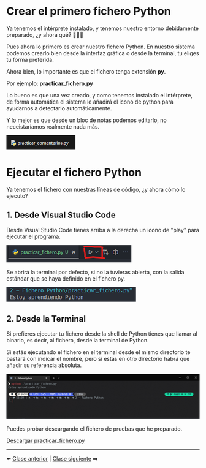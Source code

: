 # Crear el primero fichero Python

Ya tenemos el intérprete instalado, y tenemos nuestro entorno debidamente preparado, ¿y ahora qué? 🤷🏻‍♂️

Pues ahora lo primero es crear nuestro fichero Python. En nuestro sistema podemos crearlo bien desde la interfaz gráfica o desde la terminal, tu eliges tu forma preferida.

Ahora bien, lo importante es que el fichero tenga extensión **py**.

Por ejemplo: **practicar_fichero.py**

Lo bueno es que una vez creado, y como tenemos instalado el intérprete, de forma automática el sistema le añadirá el icono de python para ayudarnos a detectarlo automáticamente.

Y lo mejor es que desde un bloc de notas podemos editarlo, no neceistaríamos realmente nada más.

![Fichero Python](/99_Imagenes/practicar_fichero.png)

# Ejecutar el fichero Python

Ya tenemos el fichero con nuestras líneas de código, ¿y ahora cómo lo ejecuto?

## 1. Desde Visual Studio Code

Desde Visual Studio Code tienes arriba a la derecha un icono de "play" para ejecutar el programa.

![Ejecutar fichero Python desde vscode](/99_Imagenes/ejecutar_fichero_vscode.png)

Se abrirá la terminal por defecto, si no la tuvieras abierta, con la salida estándar que se haya definido en el fichero py.

![Ejecución fichero Python desde vscode](/99_Imagenes/ejecutar_fichero_vscode_salida.png)

## 2. Desde la Terminal

Si prefieres ejecutar tu fichero desde la shell de Python tienes que llamar al binario, es decir, al fichero, desde la terminal de Python. 

Si estás ejecutando el fichero en el terminal desde el mismo directorio te bastará con indicar el nombre, pero si estás en otro directorio habrá que añadir su referencia absoluta.

![Ejecución fichero Python desde terminal](/99_Imagenes/ejecutar_fichero_terminal.png)

Puedes probar descargando el fichero de pruebas que he preparado.

[Descargar practicar_fichero.py]

[Descargar practicar_fichero.py]: practicar_fichero.py

***

⬅️ [Clase anterior](/01_Entorno_de_desarrollo/readme.md) | [Clase siguiente](/03_Comentarios/readme.md) ➡️